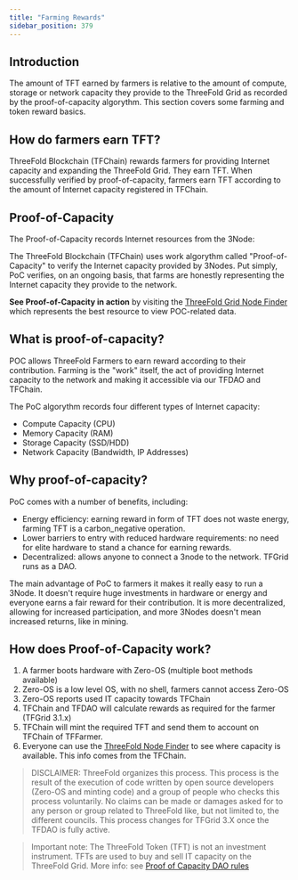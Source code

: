 ```yaml
---
title: "Farming Rewards"
sidebar_position: 379
---
```




## Introduction

The amount of TFT earned by farmers is relative to the amount of compute, storage or network capacity they provide to the ThreeFold Grid as recorded by the proof-of-capacity algorythm. This section covers some farming and token reward basics. 

## How do farmers earn TFT? 

ThreeFold Blockchain (TFChain) rewards farmers for providing Internet capacity and expanding the ThreeFold Grid. They earn TFT. When successfully verified by proof-of-capacity, farmers earn TFT according to the amount of Internet capacity registered in TFChain.

## Proof-of-Capacity

The Proof-of-Capacity records Internet resources from the 3Node:

The ThreeFold Blockchain (TFChain) uses work algorythm called "Proof-of-Capacity" to verify the Internet capacity provided by 3Nodes. Put simply, PoC verifies, on an ongoing basis, that farms are honestly representing the Internet capacity they provide to the network.

**See Proof-of-Capacity in action** by visiting the [ThreeFold Grid Node Finder](https://dashboard.grid.tf/#/deploy/node-finder/) which represents the best resource to view POC-related data. 

## What is proof-of-capacity? 
 
POC allows ThreeFold Farmers to earn reward according to their contribution. Farming is the "work" itself, the act of providing Internet capacity to the network and making it accessible via our TFDAO and TFChain.

The PoC algorythm records four different types of Internet capacity:

- Compute Capacity (CPU)
- Memory Capacity (RAM)
- Storage Capacity (SSD/HDD)
- Network Capacity (Bandwidth, IP Addresses)

## Why proof-of-capacity? 

PoC comes with a number of benefits, including: 

- Energy efficiency: earning reward in form of TFT does not waste energy, farming TFT is a carbon_negative operation.
- Lower barriers to entry with reduced hardware requirements: no need for elite hardware to stand a chance for earning rewards.
- Decentralized: allows anyone to connect a 3node to the network. TFGrid runs as a DAO.

The main advantage of PoC to farmers it makes it really easy to run a 3Node. It doesn't require huge investments in hardware or energy and everyone earns a fair reward for their contribution. It is more decentralized, allowing for increased participation, and more 3Nodes doesn't mean increased returns, like in mining. 

## How does Proof-of-Capacity work?

1. A farmer boots hardware with Zero-OS (multiple boot methods available)
2. Zero-OS is a low level OS, with no shell, farmers cannot access Zero-OS
3. Zero-OS reports used IT capacity towards TFChain
4. TFChain and TFDAO will calculate rewards as required for the farmer (TFGrid 3.1.x)
5. TFChain will mint the required TFT and send them to account on TFChain of TFFarmer.
6. Everyone can use the [ThreeFold Node Finder](https://dashboard.grid.tf/#/deploy/node-finder/) to see where capacity is available. This info comes from the TFChain.

> DISCLAIMER: ThreeFold organizes this process. This process is the result of the execution of code written by open source developers (Zero-OS and minting code) and a group of people who checks this process voluntarily. No claims can be made or damages asked for to any person or group related to ThreeFold like, but not limited to, the different councils. This process changes for TFGrid 3.X once the TFDAO is fully active.

> Important note: The ThreeFold Token (TFT) is not an investment instrument.
> TFTs are used to buy and sell IT capacity on the ThreeFold Grid.
> More info: see [Proof of Capacity DAO rules](./poc_dao_rules)



